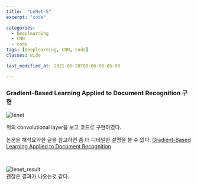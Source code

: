 ```yaml
---
title:  "LeNet-5"
excerpt: "code"

categories:
  - Deeplearning
  - CNN
  - code
tags: [Deeplearning, CNN, code]  
classes: wide

last_modified_at: 2021-05-28T08:06:00-05:00

---
```


### Gradient-Based Learning Applied to Document Recognition 구현

![lenet](https://user-images.githubusercontent.com/53431568/119873951-12510f80-bf60-11eb-998d-bd97d4f95208.JPG)

위의 convolutional layer을 보고 코드로 구현하였다.

논문을 해석요약한 글을 참고하면 좀 더 디테일한 설명을 볼 수 있다. 
[Gradient-Based Learning Applied to Document Recognition](https://chaelin0722.github.io/cnn/paperreview/Lenet-5/)
<br>
<script src="https://gist.github.com/chaelin0722/26ef0213537700fd8108c86927de8dec.js"></script>
<br>

![lenet_result](https://user-images.githubusercontent.com/53431568/119873942-0feeb580-bf60-11eb-82e8-19c0848851c5.JPG)
<br>
괜찮은 결과가 나오는것 같다. 
